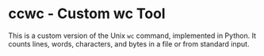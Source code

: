 # ccwc - Custom wc Tool

This is a custom version of the Unix `wc` command, implemented in Python. It counts lines, words, characters, and bytes in a file or from standard input.
